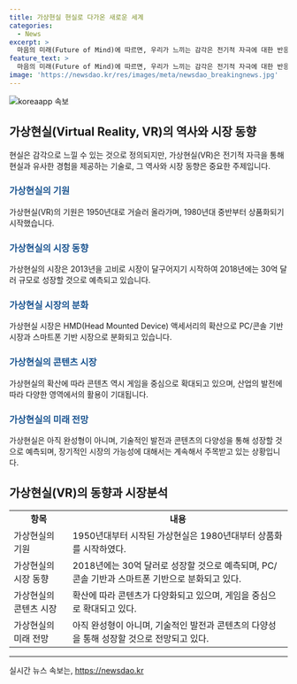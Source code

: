 ```yaml
---
title: 가상현실 현실로 다가온 새로운 세계
categories:
  - News
excerpt: >
  마음의 미래(Future of Mind)에 따르면, 우리가 느끼는 감각은 전기적 자극에 대한 반응이라고 단언한다. 뇌는 번역기로서, 외적 자극을 번역해서 우리가 현재 느끼는 감각으로 전환하는 장치다. 이러한 현실이 실제로는 전기적 자극을 해석한 뇌의 작용이라는 대답을 듣는 순간, 현실은 무력화된다. 가상현실은 뛰어난 번역자인 뇌에게 던지는 자극 덩어리이며, 시장은 점차 활성화되고 있으며, HMD(Head Mounted Device)의 확산으로 시작된 VR 시장이 큰 성장을 이루고 있다. 그러나 VR은 아직 완성형이 아니며, AR 시장에 비해 제한적인 시장을 지키면서 진화하고 있다. AR과 VR의 시장 예측에 따르면, AR 시장이 더 큰 성장 가능성을 보이고 있으며, VR은 AR의 전초 기술로 의미를 가지게 된다면 VR의 초기 시장은 채 형성되기도 전에 AR에 양보할지 모를 것이다.
feature_text: >
  마음의 미래(Future of Mind)에 따르면, 우리가 느끼는 감각은 전기적 자극에 대한 반응이라고 단언한다. 뇌는 번역기로서, 외적 자극을 번역해서 우리가 현재 느끼는 감각으로 전환하는 장치다. 이러한 현실이 실제로는 전기적 자극을 해석한 뇌의 작용이라는 대답을 듣는 순간, 현실은 무력화된다. 가상현실은 뛰어난 번역자인 뇌에게 던지는 자극 덩어리이며, 시장은 점차 활성화되고 있으며, HMD(Head Mounted Device)의 확산으로 시작된 VR 시장이 큰 성장을 이루고 있다. 그러나 VR은 아직 완성형이 아니며, AR 시장에 비해 제한적인 시장을 지키면서 진화하고 있다. AR과 VR의 시장 예측에 따르면, AR 시장이 더 큰 성장 가능성을 보이고 있으며, VR은 AR의 전초 기술로 의미를 가지게 된다면 VR의 초기 시장은 채 형성되기도 전에 AR에 양보할지 모를 것이다.
image: 'https://newsdao.kr/res/images/meta/newsdao_breakingnews.jpg'
---
```


<p><img src="https://newsdao.kr/res/images/meta/newsdao_breakingnews.jpg" alt="koreaapp 속보" /></p>

<h2 data-ke-size="size26">가상현실(Virtual Reality, VR)의 역사와 시장 동향</h2>

<p data-ke-size="size16">현실은 감각으로 느낄 수 있는 것으로 정의되지만, 가상현실(VR)은 전기적 자극을 통해 현실과 유사한 경험을 제공하는 기술로, 그 역사와 시장 동향은 중요한 주제입니다.</p>

<h3><b><span style="color: #1a5490;">가상현실의 기원</span></b></h3>

<p data-ke-size="size16">가상현실(VR)의 기원은 1950년대로 거슬러 올라가며, 1980년대 중반부터 상품화되기 시작했습니다.</p>

<h3><b><span style="color: #1a5490;">가상현실의 시장 동향</span></b></h3>

<p data-ke-size="size16">가상현실의 시장은 2013년을 고비로 시장이 달구어지기 시작하여 2018년에는 30억 달러 규모로 성장할 것으로 예측되고 있습니다.</p>

<h3><b><span style="color: #1a5490;">가상현실 시장의 분화</span></b></h3>

<p data-ke-size="size16">가상현실 시장은 HMD(Head Mounted Device) 액세서리의 확산으로 PC/콘솔 기반 시장과 스마트폰 기반 시장으로 분화되고 있습니다.</p>

<h3><b><span style="color: #1a5490;">가상현실의 콘텐츠 시장</span></b></h3>

<p data-ke-size="size16">가상현실의 확산에 따라 콘텐츠 역시 게임을 중심으로 확대되고 있으며, 산업의 발전에 따라 다양한 영역에서의 활용이 기대됩니다.</p>

<h3><b><span style="color: #1a5490;">가상현실의 미래 전망</span></b></h3>

<p data-ke-size="size16">가상현실은 아직 완성형이 아니며, 기술적인 발전과 콘텐츠의 다양성을 통해 성장할 것으로 예측되며, 장기적인 시장의 가능성에 대해서는 계속해서 주목받고 있는 상황입니다.</p>

<h2 data-ke-size="size26">가상현실(VR)의 동향과 시장분석</h2>

<table>
  <tr>
    <td style="text-align: center; height: 17px;"><b>항목</b></td>
    <td style="text-align: center; height: 17px;"><b>내용</b></td>
  </tr>
  <tr>
    <td>가상현실의 기원</td>
    <td>1950년대부터 시작된 가상현실은 1980년대부터 상품화를 시작하였다.</td>
  </tr>
  <tr>
    <td>가상현실의 시장 동향</td>
    <td>2018년에는 30억 달러로 성장할 것으로 예측되며, PC/콘솔 기반과 스마트폰 기반으로 분화되고 있다.</td>
  </tr>
  <tr>
    <td>가상현실의 콘텐츠 시장</td>
    <td>확산에 따라 콘텐츠가 다양화되고 있으며, 게임을 중심으로 확대되고 있다.</td>
  </tr>
  <tr>
    <td>가상현실의 미래 전망</td>
    <td>아직 완성형이 아니며, 기술적인 발전과 콘텐츠의 다양성을 통해 성장할 것으로 전망되고 있다.</td>
  </tr>
</table>

<hr>
실시간 뉴스 속보는, <a href="https://newsdao.kr" rel="dofollow">https://newsdao.kr</a>



